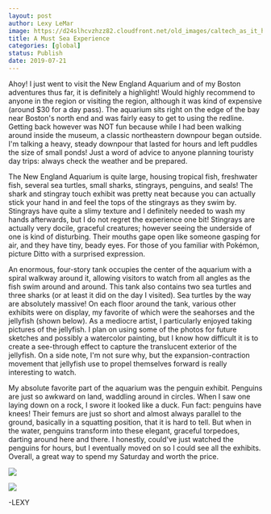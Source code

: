 ```yaml
---
layout: post
author: Lexy LeMar
image: https://d24slhcvzhzz82.cloudfront.net/old_images/caltech_as_it_happens/6a0105349b8251970b0240a4703586200c.jpg
title: A Must Sea Experience
categories: [global]
status: Publish
date: 2019-07-21
---
```


Ahoy! I just went to visit the New England Aquarium and of my Boston adventures thus far, it is definitely a highlight! Would highly recommend to anyone in the region or visiting the region, although it was kind of expensive (around $30 for a day pass). The aquarium sits right on the edge of the bay near Boston's north end and was fairly easy to get to using the redline. Getting back however was NOT fun because while I had been walking around inside the museum, a classic northeastern downpour began outside. I'm talking a heavy, steady downpour that lasted for hours and left puddles the size of small ponds! Just a word of advice to anyone planning touristy day trips: always check the weather and be prepared.

  The New England Aquarium is quite large, housing tropical fish, freshwater fish, several sea turtles, small sharks, stingrays, penguins, and seals! The shark and stingray touch exhibit was pretty neat because you can actually stick your hand in and feel the tops of the stingrays as they swim by. Stingrays have quite a slimy texture and I definitely needed to wash my hands afterwards, but I do not regret the experience one bit! Stingrays are actually very docile, graceful creatures; however seeing the underside of one is kind of disturbing. Their mouths gape open like someone gasping for air, and they have tiny, beady eyes. For those of you familiar with Pokémon, picture Ditto with a surprised expression.

An enormous, four-story tank occupies the center of the aquarium with a spiral walkway around it, allowing visitors to watch from all angles as the fish swim around and around. This tank also contains two sea turtles and three sharks (or at least it did on the day I visited). Sea turtles by the way are absolutely massive! On each floor around the tank, various other exhibits were on display, my favorite of which were the seahorses and the jellyfish (shown below). As a mediocre artist, I particularly enjoyed taking pictures of the jellyfish. I plan on using some of the photos for future sketches and possibly a watercolor painting, but I know how difficult it is to create a see-through effect to capture the translucent exterior of the jellyfish. On a side note, I'm not sure why, but the expansion-contraction movement that jellyfish use to propel themselves forward is really interesting to watch.

My absolute favorite part of the aquarium was the penguin exhibit. Penguins are just so awkward on land, waddling around in circles. When I saw one laying down on a rock, I swore it looked like a duck. Fun fact: penguins have knees! Their femurs are just so short and almost always parallel to the ground, basically in a squatting position, that it is hard to tell. But when in the water, penguins transform into these elegant, graceful torpedoes, darting around here and there. I honestly, could've just watched the penguins for hours, but I eventually moved on so I could see all the exhibits. Overall, a great way to spend my Saturday and worth the price.


![](https://d24slhcvzhzz82.cloudfront.net/old_images/6a0105349b8251970b0240a4bdf1c2200b.jpg)

![](https://d24slhcvzhzz82.cloudfront.net/old_images/caltech_as_it_happens/6a0105349b8251970b0240a4997072200d.jpg)

-LEXY
